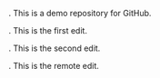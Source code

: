 . This is a demo repository for GitHub.



. This is the first edit. 

. This is the second edit. 

. This is the remote edit. 


